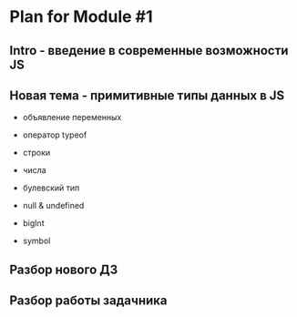 # Plan for Module #1

## Intro - введение в современные возможности JS

## Новая тема - примитивные типы данных в JS

* объявление переменных
* оператор typeof
* строки
* числа
* булевский тип
* null & undefined

* bigInt
* symbol

## Разбор нового ДЗ

## Разбор работы задачника
